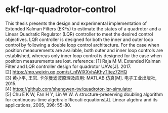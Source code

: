 # ekf-lqr-quadrotor-control 
This thesis presents the design and experimental implementation of Extended Kalman Filters (EKFs) to estimate the states of a quadrotor and a Linear Quadratic Regulator (LQR) controller to meet the desired control objectives. LQR controller is designed for both the inner and outer loop control by following a double loop control architecture. For the case when position measurements are available, both outer and inner loop controls are established, whereas only inner loop control is designed for the case when position measurements are lost.
reference:
[1] Raja M M. Extended Kalman Filter and LQR controller design for quadrotor UAVs[J]. 2017.  
[2] https://mp.weixin.qq.com/s/_nIWlXXyhAKhyTltez72HQ  
[3] 黄小平, 王岩. 卡尔曼滤波原理及应用: MATLAB 仿真[M]. 电子工业出版社, 2015.  
[4] https://github.com/shengwen-tw/quadrotor-lqr-simulator  
[5] Chu E K W, Fan H Y, Lin W W. A structure-preserving doubling algorithm for continuous-time algebraic Riccati equations[J]. Linear algebra and its applications, 2005, 396: 55-80.  